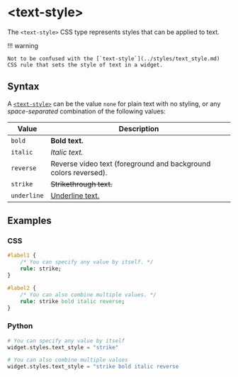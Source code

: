 # &lt;text-style&gt;

The `<text-style>` CSS type represents styles that can be applied to text.

!!! warning

    Not to be confused with the [`text-style`](../styles/text_style.md) CSS rule that sets the style of text in a widget.

## Syntax

A [`<text-style>`](./text_style.md) can be the value `none` for plain text with no styling,
or any _space-separated_ combination of the following values:

| Value       | Description                                                     |
|-------------|-----------------------------------------------------------------|
| `bold`      | **Bold text.**                                                  |
| `italic`    | _Italic text._                                                  |
| `reverse`   | Reverse video text (foreground and background colors reversed). |
| `strike`    | <s>Strikethrough text.</s>                                      |
| `underline` | <u>Underline text.</u>                                          |

## Examples

### CSS

```sass
#label1 {
    /* You can specify any value by itself. */
    rule: strike;
}

#label2 {
    /* You can also combine multiple values. */
    rule: strike bold italic reverse;
}
```

### Python

```py
# You can specify any value by itself
widget.styles.text_style = "strike"

# You can also combine multiple values
widget.styles.text_style = "strike bold italic reverse
```
